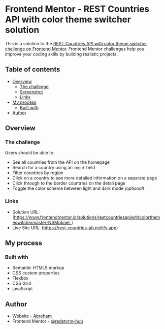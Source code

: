# Frontend Mentor - REST Countries API with color theme switcher solution

This is a solution to the [REST Countries API with color theme switcher challenge on Frontend Mentor](https://www.frontendmentor.io/challenges/rest-countries-api-with-color-theme-switcher-5cacc469fec04111f7b848ca). Frontend Mentor challenges help you improve your coding skills by building realistic projects.

## Table of contents

- [Overview](#overview)
  - [The challenge](#the-challenge)
  - [Screenshot](#screenshot)
  - [Links](#links)
- [My process](#my-process)
  - [Built with](#built-with)
- [Author](#author)

## Overview

### The challenge

Users should be able to:

- See all countries from the API on the homepage
- Search for a country using an `input` field
- Filter countries by region
- Click on a country to see more detailed information on a separate page
- Click through to the border countries on the detail page
- Toggle the color scheme between light and dark mode _(optional)_

### Links

- Solution URL: (https://www.frontendmentor.io/solutions/restcountriesapiwithcolorthemeswitchermaster-NSMobneI_)
- Live Site URL: (https://rest-countries-ab.netlify.app)

## My process

### Built with

- Semantic HTML5 markup
- CSS custom properties
- Flexbox
- CSS Grid
- javaScript

## Author

- Website - [Abreham](https://rest-countries-ab.netlify.app)
- Frontend Mentor - [@redstorm-hub](https://www.frontendmentor.io/profile/redstorm-hub)
